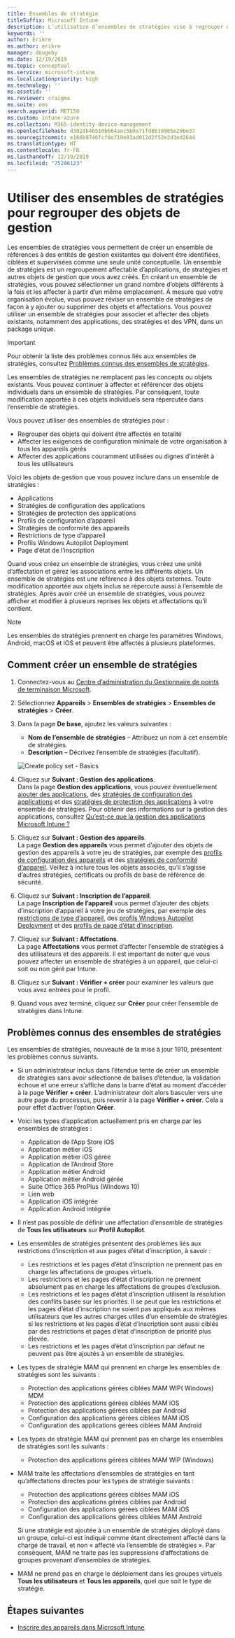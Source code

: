 ```yaml
---
title: Ensembles de stratégie
titleSuffix: Microsoft Intune
description: L’utilisation d’ensembles de stratégies vise à regrouper des objets de gestion dans Microsoft Intune.
keywords: ''
author: Erikre
ms.author: erikre
manager: dougeby
ms.date: 12/19/2019
ms.topic: conceptual
ms.service: microsoft-intune
ms.localizationpriority: high
ms.technology: ''
ms.assetid: ''
ms.reviewer: craigma
ms.suite: ems
search.appverid: MET150
ms.custom: intune-azure
ms.collection: M365-identity-device-management
ms.openlocfilehash: d302db46510b664aec5b0a71fd8b19985e29be37
ms.sourcegitcommit: e166b9746fcf0e710e93ad012d2f52e2d3ed2644
ms.translationtype: HT
ms.contentlocale: fr-FR
ms.lasthandoff: 12/19/2019
ms.locfileid: "75206123"
---
```

# <a name="use-policy-sets-to-group-collections-of-management-objects"></a>Utiliser des ensembles de stratégies pour regrouper des objets de gestion

Les ensembles de stratégies vous permettent de créer un ensemble de références à des entités de gestion existantes qui doivent être identifiées, ciblées et supervisées comme une seule unité conceptuelle. Un ensemble de stratégies est un regroupement affectable d’applications, de stratégies et autres objets de gestion que vous avez créés. En créant un ensemble de stratégies, vous pouvez sélectionner un grand nombre d’objets différents à la fois et les affecter à partir d’un même emplacement. À mesure que votre organisation évolue, vous pouvez réviser un ensemble de stratégies de façon à y ajouter ou supprimer des objets et affectations. Vous pouvez utiliser un ensemble de stratégies pour associer et affecter des objets existants, notamment des applications, des stratégies et des VPN, dans un package unique. 

> [!IMPORTANT]
> Pour obtenir la liste des problèmes connus liés aux ensembles de stratégies, consultez [Problèmes connus des ensembles de stratégies](~/fundamentals/policy-sets.md#policy-sets-known-issues).

Les ensembles de stratégies ne remplacent pas les concepts ou objets existants. Vous pouvez continuer à affecter et référencer des objets individuels dans un ensemble de stratégies. Par conséquent, toute modification apportée à ces objets individuels sera répercutée dans l’ensemble de stratégies. 

Vous pouvez utiliser des ensembles de stratégies pour :

- Regrouper des objets qui doivent être affectés en totalité
- Affecter les exigences de configuration minimale de votre organisation à tous les appareils gérés
- Affecter des applications couramment utilisées ou dignes d’intérêt à tous les utilisateurs

Voici les objets de gestion que vous pouvez inclure dans un ensemble de stratégies :
- Applications
- Stratégies de configuration des applications
- Stratégies de protection des applications
- Profils de configuration d’appareil
- Stratégies de conformité des appareils
- Restrictions de type d’appareil
- Profils Windows Autopilot Deployment
- Page d’état de l’inscription

Quand vous créez un ensemble de stratégies, vous créez une unité d’affectation et gérez les associations entre les différents objets. Un ensemble de stratégies est une référence à des objets externes. Toute modification apportée aux objets inclus se répercute aussi à l’ensemble de stratégies. Après avoir créé un ensemble de stratégies, vous pouvez afficher et modifier à plusieurs reprises les objets et affectations qu’il contient. 

> [!NOTE]
> Les ensembles de stratégies prennent en charge les paramètres Windows, Android, macOS et iOS et peuvent être affectés à plusieurs plateformes.

## <a name="how-to-create-a-policy-set"></a>Comment créer un ensemble de stratégies

1. Connectez-vous au [Centre d’administration du Gestionnaire de points de terminaison Microsoft](https://go.microsoft.com/fwlink/?linkid=2109431).
2. Sélectionnez **Appareils** > **Ensembles de stratégies** > **Ensembles de stratégies** > **Créer**.
3. Dans la page **De base**, ajoutez les valeurs suivantes :
    - **Nom de l’ensemble de stratégies** – Attribuez un nom à cet ensemble de stratégies.
    - **Description** – Décrivez l’ensemble de stratégies (facultatif).
   <p>
   <img alt="Create policy set - Basics" src="~/fundamentals/media/policy-sets/policy-sets-01.png">

4. Cliquez sur **Suivant : Gestion des applications**.<br>
   Dans la page **Gestion des applications**, vous pouvez éventuellement [ajouter des applications](~/apps/apps-add.md), des [stratégies de configuration des applications](~/apps/app-configuration-policies-overview.md) et des [stratégies de protection des applications](~/apps/app-protection-policy.md) à votre ensemble de stratégies. Pour obtenir des informations sur la gestion des applications, consultez [Qu’est-ce que la gestion des applications Microsoft Intune ?](~/apps/app-management.md) 
5. Cliquez sur **Suivant : Gestion des appareils**.<br>
   La page **Gestion des appareils** vous permet d’ajouter des objets de gestion des appareils à votre jeu de stratégies, par exemple des [profils de configuration des appareils](~/configuration/device-profiles.md) et des [stratégies de conformité d’appareil](~/protect/device-compliance-get-started.md). Veillez à inclure tous les objets associés, qu’il s’agisse d’autres stratégies, certificats ou profils de base de référence de sécurité.
6. Cliquez sur **Suivant : Inscription de l’appareil**.<br>
   La page **Inscription de l’appareil** vous permet d’ajouter des objets d’inscription d’appareil à votre jeu de stratégies, par exemple des [restrictions de type d’appareil](~/enrollment/enrollment-restrictions-set.md), des [profils Windows Autopilot Deployment](~/enrollment/enrollment-autopilot.md) et des [profils de page d’état d’inscription](~/enrollment/windows-enrollment-status.md).
7. Cliquez sur **Suivant : Affectations**.<br>
   La page **Affectations** vous permet d’affecter l’ensemble de stratégies à des utilisateurs et des appareils. Il est important de noter que vous pouvez affecter un ensemble de stratégies à un appareil, que celui-ci soit ou non géré par Intune.
8. Cliquez sur **Suivant : Vérifier + créer** pour examiner les valeurs que vous avez entrées pour le profil.
9. Quand vous avez terminé, cliquez sur **Créer** pour créer l’ensemble de stratégies dans Intune. 

## <a name="policy-sets-known-issues"></a>Problèmes connus des ensembles de stratégies

Les ensembles de stratégies, nouveauté de la mise à jour 1910, présentent les problèmes connus suivants.

- Si un administrateur inclus dans l’étendue tente de créer un ensemble de stratégies sans avoir sélectionné de balises d’étendue, la validation échoue et une erreur s’affiche dans la barre d’état au moment d’accéder à la page **Vérifier + créer**. L’administrateur doit alors basculer vers une autre page du processus, puis revenir à la page **Vérifier + créer**. Cela a pour effet d’activer l’option **Créer**.  
 
- Voici les types d’application actuellement pris en charge par les ensembles de stratégies :
    - Application de l’App Store iOS
    - Application métier iOS
    - Application métier iOS gérée
    - Application de l’Android Store
    - Application métier Android
    - Application métier Android gérée
    - Suite Office 365 ProPlus (Windows 10)
    - Lien web
    - Application iOS intégrée
    - Application Android intégrée

- Il n’est pas possible de définir une affectation d’ensemble de stratégies de **Tous les utilisateurs** sur **Profil Autopilot**.

- Les ensembles de stratégies présentent des problèmes liés aux restrictions d’inscription et aux pages d’état d’inscription, à savoir :
    - Les restrictions et les pages d’état d’inscription ne prennent pas en charge les affectations de groupes virtuels.
    - Les restrictions et les pages d’état d’inscription ne prennent absolument pas en charge les affectations de groupes d’exclusion. 
    - Les restrictions et les pages d’état d’inscription utilisent la résolution des conflits basée sur les priorités. Il se peut que les restrictions et les pages d’état d’inscription ne soient pas appliqués aux mêmes utilisateurs que les autres charges utiles d’un ensemble de stratégies si les restrictions et les pages d’état d’inscription sont aussi ciblés par des restrictions et pages d’état d’inscription de priorité plus élevée.
    - Les restrictions et les pages d’état d’inscription par défaut ne peuvent pas être ajoutés à un ensemble de stratégies.

- Les types de stratégie MAM qui prennent en charge les ensembles de stratégies sont les suivants : 
    - Protection des applications gérées ciblées MAM WIP( Windows) MDM 
    - Protection des applications gérées ciblées MAM iOS
    - Protection des applications gérées ciblées par Android
    - Configuration des applications gérées ciblées MAM iOS
    - Configuration des applications gérées ciblées MAM Android

- Les types de stratégie MAM qui prennent pas en charge les ensembles de stratégies sont les suivants : 
    - Protection des applications gérées ciblées MAM WIP (Windows)

- MAM traite les affectations d’ensembles de stratégies en tant qu’affectations directes pour les types de stratégie suivants :
    - Protection des applications gérées ciblées MAM iOS
    - Protection des applications gérées ciblées par Android
    - Configuration des applications gérées ciblées MAM iOS
    - Configuration des applications gérées ciblées MAM Android

    Si une stratégie est ajoutée à un ensemble de stratégies déployé dans un groupe, celui-ci est indiqué comme étant directement affecté dans la charge de travail, et non « affecté via l’ensemble de stratégies ». Par conséquent, MAM ne traite pas les suppressions d’affectations de groupes provenant d’ensembles de stratégies.

- MAM ne prend pas en charge le déploiement dans les groupes virtuels **Tous les utilisateurs** et **Tous les appareils**, quel que soit le type de stratégie.

## <a name="next-steps"></a>Étapes suivantes

- [Inscrire des appareils dans Microsoft Intune](~/enrollment/index.yml).